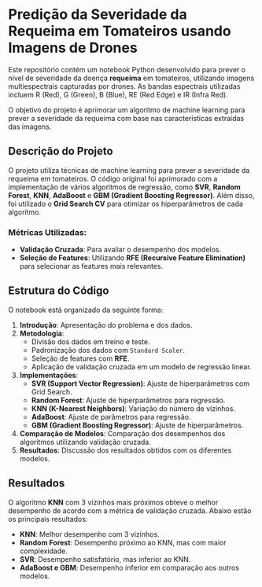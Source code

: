 # Predição da Severidade da Requeima em Tomateiros usando Imagens de Drones

Este repositório contém um notebook Python desenvolvido para prever o nível de severidade da doença **requeima** em tomateiros, utilizando imagens multiespectrais capturadas por drones. As bandas espectrais utilizadas incluem R (Red), G (Green), B (Blue), RE (Red Edge) e IR (Infra Red).

O objetivo do projeto é aprimorar um algoritmo de machine learning para prever a severidade da requeima com base nas características extraídas das imagens.

## Descrição do Projeto

O projeto utiliza técnicas de machine learning para prever a severidade da requeima em tomateiros. O código original foi aprimorado com a implementação de vários algoritmos de regressão, como **SVR**, **Random Forest**, **KNN**, **AdaBoost** e **GBM (Gradient Boosting Regressor)**. Além disso, foi utilizado o **Grid Search CV** para otimizar os hiperparâmetros de cada algoritmo.

### Métricas Utilizadas:
- **Validação Cruzada**: Para avaliar o desempenho dos modelos.
- **Seleção de Features**: Utilizando **RFE (Recursive Feature Elimination)** para selecionar as features mais relevantes.

## Estrutura do Código

O notebook está organizado da seguinte forma:

1. **Introdução**: Apresentação do problema e dos dados.
2. **Metodologia**:
   - Divisão dos dados em treino e teste.
   - Padronização dos dados com `Standard Scaler`.
   - Seleção de features com **RFE**.
   - Aplicação de validação cruzada em um modelo de regressão linear.
3. **Implementações**:
   - **SVR (Support Vector Regression)**: Ajuste de hiperparâmetros com Grid Search.
   - **Random Forest**: Ajuste de hiperparâmetros para regressão.
   - **KNN (K-Nearest Neighbors)**: Variação do número de vizinhos.
   - **AdaBoost**: Ajuste de parâmetros para regressão.
   - **GBM (Gradient Boosting Regressor)**: Ajuste de hiperparâmetros.
4. **Comparação de Modelos**: Comparação dos desempenhos dos algoritmos utilizando validação cruzada.
5. **Resultados**: Discussão dos resultados obtidos com os diferentes modelos.

## Resultados

O algoritmo **KNN** com 3 vizinhos mais próximos obteve o melhor desempenho de acordo com a métrica de validação cruzada. Abaixo estão os principais resultados:

- **KNN**: Melhor desempenho com 3 vizinhos.
- **Random Forest**: Desempenho próximo ao KNN, mas com maior complexidade.
- **SVR**: Desempenho satisfatório, mas inferior ao KNN.
- **AdaBoost e GBM**: Desempenho inferior em comparação aos outros modelos.
